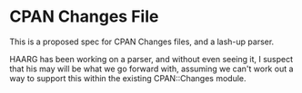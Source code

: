 # CPAN Changes File

This is a proposed spec for CPAN Changes files, and a lash-up parser.

HAARG has been working on a parser, and without even seeing it, I suspect
that his may will be what we go forward with, assuming we can't work out
a way to support this within the existing CPAN::Changes module.


